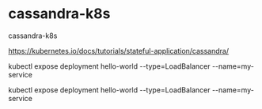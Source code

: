 # cassandra-k8s
cassandra-k8s


https://kubernetes.io/docs/tutorials/stateful-application/cassandra/

 kubectl expose deployment hello-world --type=LoadBalancer --name=my-service

  kubectl expose deployment hello-world --type=LoadBalancer --name=my-service
